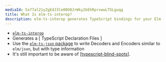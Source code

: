 ```yaml
---
mediaId: 5a77al21yZgEdJ3le00O8JrWky2bEhRprvwwLTGLguqg
title: What Is elm-ts-interop?
description: elm-ts-interop generates TypeScript bindings for your Elm project's ports and flags.
---
```


- [`elm-ts-interop`](https://elm-ts-interop.com/)
- Generates a [ TypeScript Declaration Files ]
- Use the [`elm-ts-json` package](https://package.elm-lang.org/packages/dillonkearns/elm-ts-json/latest/) to write Decoders and Encoders similar to `elm/json`, but with type information
- It's still important to be aware of [[typescript-blind-spots]].

[//begin]: # "Autogenerated link references for markdown compatibility"
[typescript-blind-spots]: ../../typescript-blind-spots "TypeScript's Blind Spots"
[//end]: # "Autogenerated link references"
